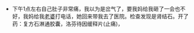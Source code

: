 - 下午1点左右自己肚子非常痛，我以为是岔气了，要我妈给我砸了一会也不好，我妈给我[老婆](<老婆.md>)打电话，她回来带我去了医院。检查发现是肾结石。开了药：复方石淋通胶囊，洛芬待因缓释片(止痛)，
